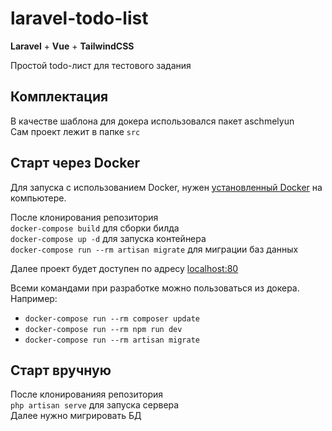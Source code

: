 # laravel-todo-list

**Laravel** + **Vue** + **TailwindCSS**

Простой todo-лист для тестового задания

## Комплектация
В качестве шаблона для докера использовался пакет aschmelyun <br />
Сам проект лежит в папке `src`

## Старт через Docker
Для запуска с использованием Docker, нужен [установленный Docker](https://docs.docker.com/docker-for-windows/install/) на компьютере. <br />

После клонирования репозитория <br />
`docker-compose build` для сборки билда <br />
`docker-compose up -d` для запуска контейнера <br />
`docker-compose run --rm artisan migrate` для миграции баз данных <br />

Далее проект будет доступен по адресу [localhost:80](http://localhost:80) <br />

Всеми командами при разработке можно пользоваться из докера. Например:
- `docker-compose run --rm composer update`
- `docker-compose run --rm npm run dev`
- `docker-compose run --rm artisan migrate` 

## Старт вручную
После клонированияя репозитория <br />
`php artisan serve` для запуска сервера <br />
Далее нужно мигрировать БД <br />
